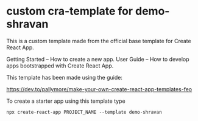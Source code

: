 # custom cra-template for demo-shravan

This is a custom template made from the official base template for Create React App.

Getting Started – How to create a new app.
User Guide – How to develop apps bootstrapped with Create React App.

This template has been made using the guide:

https://dev.to/pallymore/make-your-own-create-react-app-templates-feo

To create a starter app using this template type

`npx create-react-app PROJECT_NAME --template demo-shravan`
